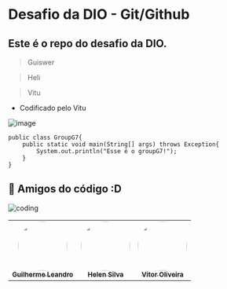 # Desafio da DIO - Git/Github 

## Este é o repo do desafio da DIO. 

> Guiswer 

> Heli

> Vitu
- Codificado pelo Vitu

![image](https://github.com/Guiswer/desafio_github_markdown/assets/126336626/b4d914c0-5d1c-4603-938b-a125085135ad)

```
public class GroupG7{
    public static void main(String[] args) throws Exception{
        System.out.println("Esse é o groupG7!");
    }
}
```
## :dart: Amigos do código :D

![coding](https://i.pinimg.com/originals/21/11/61/21116158daaeb1459b4ec0758505e1ad.gif)

<table>
  <tr>
    <td align="center">
      <a href="https://github.com/Guiswer">
        <img style="border-radius: 50%;" src="https://avatars.githubusercontent.com/u/126336626?v=4" width="100px;" alt=""/><br>
        <sub>
          <strong>Guilherme Leandro</strong>
        </sub>
      </a><br>
    </td>  
    <td align="center">
      <a href="https://github.com/helen-silv4">
        <img style="border-radius: 50%;" src="https://avatars.githubusercontent.com/u/130715776?v=4" width="100px;" alt=""/><br>
        <sub>
          <strong>Helen Silva</strong>
        </sub>
      </a><br>
    </td>
    <td align="center">
      <a href="https://github.com/oliveiravitor32">
        <img style="border-radius: 50%;" src="https://avatars.githubusercontent.com/u/80297830?v=4" width="100px;" alt=""/><br>
        <sub>
          <strong>Vitor Oliveira</strong>
        </sub>
      </a><br>
    </td> 
  </tr>
</table>  
